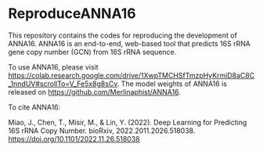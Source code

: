 # ReproduceANNA16
This repository contains the codes for reproducing the development of ANNA16. ANNA16 is an end-to-end, web-based tool that predicts 16S rRNA gene copy number (GCN) from 16S rRNA sequence.

To use ANNA16, please visit https://colab.research.google.com/drive/1XwpTMCHSfTmzpHyKrmiD8aC8C_1nndUV#scrollTo=V_Fe5x8g8sCv.
The model weights of ANNA16 is released on https://github.com/Merlinaphist/ANNA16.

To cite ANNA16:

Miao, J., Chen, T., Misir, M., & Lin, Y. (2022). Deep Learning for Predicting 16S rRNA Copy Number. bioRxiv, 2022.2011.2026.518038. https://doi.org/10.1101/2022.11.26.518038
